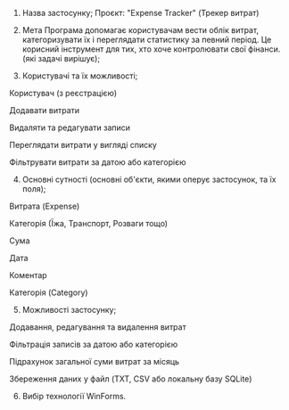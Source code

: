 1. Назва застосунку;
Проєкт: "Expense Tracker" (Трекер витрат)

   
2. Мета
Програма допомагає користувачам вести облік витрат, категоризувати їх і переглядати статистику за певний період. Це корисний інструмент для тих, хто хоче контролювати свої фінанси. (які задачі вирішує);
   
3. Користувачі та їх можливості;

Користувач (з реєстрацією)

Додавати витрати

Видаляти та редагувати записи

Переглядати витрати у вигляді списку

Фільтрувати витрати за датою або категорією

4. Основні сутності (основні об'єкти, якими оперує застосунок, та їх поля);

Витрата (Expense)

Категорія (Їжа, Транспорт, Розваги тощо)

Сума

Дата

Коментар

Категорія (Category)

5. Можливості застосунку;

Додавання, редагування та видалення витрат

Фільтрація записів за датою або категорією

Підрахунок загальної суми витрат за місяць

Збереження даних у файл (TXT, CSV або локальну базу SQLite)
   
6. Вибір технології WinForms.
